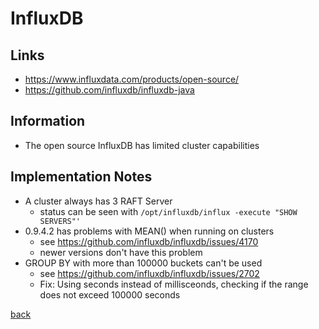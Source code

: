 # InfluxDB

## Links

* https://www.influxdata.com/products/open-source/
* https://github.com/influxdb/influxdb-java

## Information

* The open source InfluxDB has limited cluster capabilities

## Implementation Notes

* A cluster always has 3 RAFT Server
    * status can be seen with `/opt/influxdb/influx -execute "SHOW SERVERS"'`
* 0.9.4.2 has problems with MEAN() when running on clusters
    * see https://github.com/influxdb/influxdb/issues/4170
    * newer versions don't have this problem
* GROUP BY with more than 100000 buckets can't be used
    * see https://github.com/influxdb/influxdb/issues/2702
    * Fix: Using seconds instead of millisceonds, checking if the range does not exceed 100000 seconds

[back](../)
